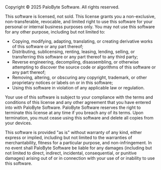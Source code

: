 Copyright © 2025 PaloByte Software. All rights reserved.

This software is licensed, not sold. This license grants you a non-exclusive, non-transferable, revocable, and limited right to use this software for your personal or internal business purposes only. You may not use this software for any other purpose, including but not limited to:

- Copying, modifying, adapting, translating, or creating derivative works of this software or any part thereof;
- Distributing, sublicensing, renting, leasing, lending, selling, or transferring this software or any part thereof to any third party;
- Reverse engineering, decompiling, disassembling, or otherwise attempting to discover the source code or algorithms of this software or any part thereof;
- Removing, altering, or obscuring any copyright, trademark, or other proprietary notices or labels on or in this software;
- Using this software in violation of any applicable law or regulation.

Your use of this software is subject to your compliance with the terms and conditions of this license and any other agreement that you have entered into with PaloByte Software. PaloByte Software reserves the right to terminate this license at any time if you breach any of its terms. Upon termination, you must cease using this software and delete all copies from your devices.

This software is provided "as is" without warranty of any kind, either express or implied, including but not limited to the warranties of merchantability, fitness for a particular purpose, and non-infringement. In no event shall PaloByte Software be liable for any damages (including but not limited to direct, indirect, incidental, consequential, or punitive damages) arising out of or in connection with your use of or inability to use this software.
